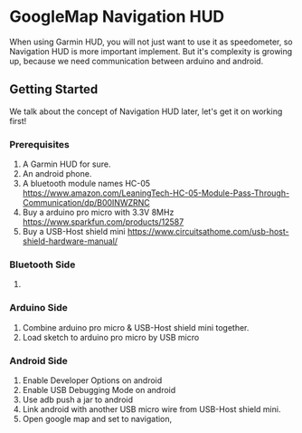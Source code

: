 # GoogleMap Navigation HUD

When using Garmin HUD, you will not just want to use it as speedometer, so Navigation HUD is more important implement.
But it's complexity is growing up, because we need communication between arduino and android.

## Getting Started
We talk about the concept of Navigation HUD later, let's get it on working first!

### Prerequisites
1. A Garmin HUD for sure.
2. An android phone.
3. A bluetooth module names HC-05 https://www.amazon.com/LeaningTech-HC-05-Module-Pass-Through-Communication/dp/B00INWZRNC
4. Buy a arduino pro micro with 3.3V 8MHz https://www.sparkfun.com/products/12587
5. Buy a USB-Host shield mini https://www.circuitsathome.com/usb-host-shield-hardware-manual/

### Bluetooth Side
1. 

### Arduino Side
1. Combine arduino pro micro & USB-Host shield mini together.
2. Load sketch to arduino pro micro by USB micro


### Android Side
1. Enable Developer Options on android
2. Enable USB Debugging Mode on android
3. Use adb push a jar to android
4. Link android with another USB micro wire from USB-Host shield mini.
5. Open google map and set to navigation, 
